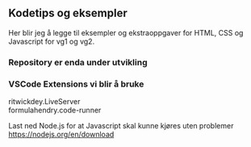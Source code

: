 ## Kodetips og eksempler
Her blir jeg å legge til eksempler og ekstraoppgaver for HTML, CSS og Javascript for vg1 og vg2. 

### Repository er enda under utvikling

### VSCode Extensions vi blir å bruke
ritwickdey.LiveServer  
formulahendry.code-runner  

Last ned Node.js for at Javascript skal kunne kjøres uten problemer  
https://nodejs.org/en/download
